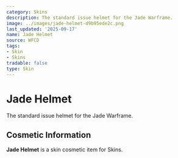 ```yaml
---
category: Skins
description: The standard issue helmet for the Jade Warframe.
image: ../images/jade-helmet-d9b95ede2c.png
last_updated: '2025-09-17'
name: Jade Helmet
source: WFCD
tags:
- Skin
- Skins
tradable: false
type: Skin
---
```


# Jade Helmet

The standard issue helmet for the Jade Warframe.

## Cosmetic Information

**Jade Helmet** is a skin cosmetic item for Skins.

